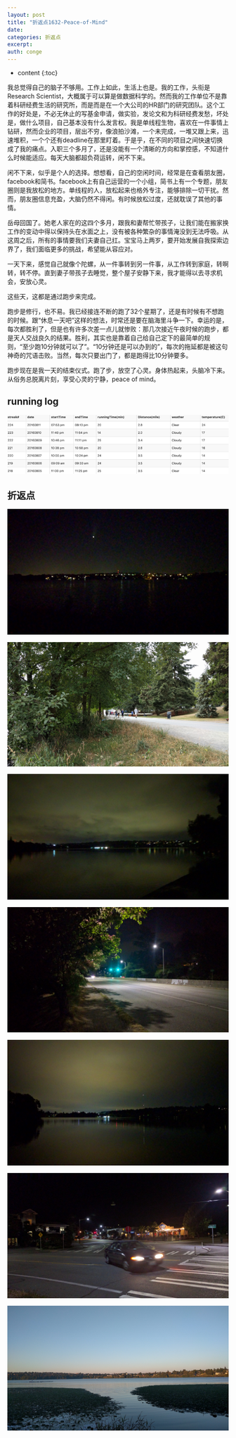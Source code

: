 ```yaml
---
layout: post
title: "折返点1632-Peace-of-Mind"
date:
categories: 折返点
excerpt:
auth: conge
---
```

* content
{:toc}

我总觉得自己的脑子不够用。工作上如此，生活上也是。我的工作，头衔是 Research Scientist，大概属于可以算是做数据科学的。然而我的工作单位不是靠着科研经费生活的研究所，而是而是在一个大公司的HR部门的研究团队。这个工作的好处是，不必无休止的写基金申请，做实验，发论文和为科研经费发愁，坏处是，做什么项目，自己基本没有什么发言权。我是单线程生物，喜欢在一件事情上钻研，然而企业的项目，层出不穷，像浪拍沙滩，一个未完成，一堆又跟上来，迅速堆积，一个个还有deadline在那里盯着。于是乎，在不同的项目之间快速切换成了我的痛点。入职三个多月了，还是没能有一个清晰的方向和掌控感，不知道什么时候能适应。每天大脑都超负荷运转，闲不下来。

闲不下来，似乎是个人的选择。想想看，自己的空闲时间，经常是在查看朋友圈，facebook和简书。facebook上有自己运营的一个小组，简书上有一个专题，朋友圈则是我放松的地方。单线程的人，放松起来也格外专注，能够排除一切干扰。然而，朋友圈信息充盈，大脑仍然不得闲。有时候放松过度，还就耽误了其他的事情。

岳母回国了。她老人家在的这四个多月，跟我和妻帮忙带孩子，让我们能在搬家换工作的变动中得以保持头在水面之上，没有被各种繁杂的事情淹没到无法呼吸。从这周之后，所有的事情要我们夫妻自己扛。宝宝马上两岁，要开始发展自我探索边界了，我们面临更多的挑战，希望能从容应对。

一天下来，感觉自己就像个陀螺，从一件事转到另一件事，从工作转到家庭，转啊转，转不停。直到妻子带孩子去睡觉，整个屋子安静下来，我才能得以去寻求机会，安放心灵。

这些天，这都是通过跑步来完成。

跑步是修行，也不易。我已经接连不断的跑了32个星期了，还是有时候有不想跑的时候。跟“休息一天吧”这样的想法，时常还是要在脑海里斗争一下。幸运的是，每次都胜利了，但是也有许多次差一点儿就惨败：那几次接近午夜时候的跑步，都是天人交战良久的结果。胜利，其实也是靠着自己给自己定下的最简单的规则，“至少跑10分钟就可以了”。“10分钟还是可以办到的”，每次的拖延都是被这句神奇的咒语击败。当然，每次只要出门了，都是跑得比10分钟要多。

跑步现在是我一天的结束仪式。跑了步，放空了心灵。身体热起来，头脑冷下来。从俗务总脱离片刻，享受心灵的宁静，peace of mind。

## running log

![running log week 32](/assets/images/折返点/118382-fd9bbe32de3bbe8e.png)

## 折返点

![20160805.jpg](/assets/images/折返点/118382-eead9869c8e0e79b.jpg)

![20160806.jpg](/assets/images/折返点/118382-aacc9e68f9ae76f7.jpg)

![20160807.jpg](/assets/images/折返点/118382-ba4e0c1a80b8ab5c.jpg)

![20160808.jpg](/assets/images/折返点/118382-f6ace1a864e8fe8a.jpg)

![20160809.jpg](/assets/images/折返点/118382-949204f294873007.jpg)

![20160810.jpg](/assets/images/折返点/118382-c5d40d88051a3a86.jpg)

![20160811.jpg](/assets/images/折返点/118382-657326102511c5b7.jpg)
